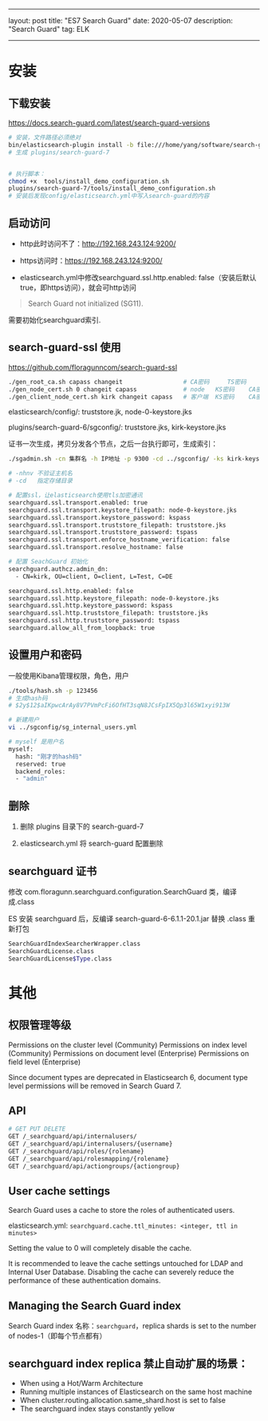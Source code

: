 
---
layout: post
title: "ES7 Search Guard"
date: 2020-05-07
description: "Search Guard"
tag: ELK

---


# 安装

## 下载安装

https://docs.search-guard.com/latest/search-guard-versions

```sh
# 安装，文件路径必须绝对
bin/elasticsearch-plugin install -b file:///home/yang/software/search-guard-7-7.6.2-41.0.0.zip
# 生成 plugins/search-guard-7


# 执行脚本：
chmod +x  tools/install_demo_configuration.sh
plugins/search-guard-7/tools/install_demo_configuration.sh
# 安装后发现config/elasticsearch.yml中写入search-guard的内容
```

## 启动访问

- http此时访问不了：http://192.168.243.124:9200/

- https访问时：https://192.168.243.124:9200/

- elasticsearch.yml中修改searchguard.ssl.http.enabled: false（安装后默认true，即https访问），就会可http访问


> Search Guard not initialized (SG11).          

需要初始化searchguard索引.



## search-guard-ssl 使用

https://github.com/floragunncom/search-guard-ssl

```sh
./gen_root_ca.sh capass changeit                 # CA密码     TS密码
./gen_node_cert.sh 0 changeit capass             # node   KS密码    CA密码
./gen_client_node_cert.sh kirk changeit capass   # 客户端  KS密码    CA密码
```

elasticsearch/config/: truststore.jk, node-0-keystore.jks

plugins/search-guard-6/sgconfig/: truststore.jks, kirk-keystore.jks

证书一次生成，拷贝分发各个节点，之后一台执行即可，生成索引：
```sh
./sgadmin.sh -cn 集群名 -h IP地址 -p 9300 -cd ../sgconfig/ -ks kirk-keystore.jks -kspass 123456 -ts truststore.jks -tspass 123456 -nhnv

# -nhnv 不验证主机名
# -cd   指定存储目录
```


```sh
# 配置ssl，让elasticsearch使用tls加密通讯
searchguard.ssl.transport.enabled: true
searchguard.ssl.transport.keystore_filepath: node-0-keystore.jks
searchguard.ssl.transport.keystore_password: kspass
searchguard.ssl.transport.truststore_filepath: truststore.jks
searchguard.ssl.transport.truststore_password: tspass
searchguard.ssl.transport.enforce_hostname_verification: false
searchguard.ssl.transport.resolve_hostname: false

# 配置 SeachGuard 初始化
searchguard.authcz.admin_dn:
  - CN=kirk, OU=client, O=client, L=Test, C=DE  

searchguard.ssl.http.enabled: false
searchguard.ssl.http.keystore_filepath: node-0-keystore.jks
searchguard.ssl.http.keystore_password: kspass
searchguard.ssl.http.truststore_filepath: truststore.jks
searchguard.ssl.http.truststore_password: tspass
searchguard.allow_all_from_loopback: true
```



## 设置用户和密码

一般使用Kibana管理权限，角色，用户

```sh
./tools/hash.sh -p 123456
# 生成hash码
# $2y$12$aIKpwcArAy8V7PVmPcFi6OfHT3sqN8JCsFpIX5Qp3l65W1xyi913W

# 新建用户
vi ../sgconfig/sg_internal_users.yml
```

```sh
# myself 是用户名
myself:
  hash: "刚才的hash码"
  reserved: true
  backend_roles:
  - "admin"
```


## 删除

1. 删除 plugins 目录下的 search-guard-7

2. elasticsearch.yml 将 search-guard 配置删除



## searchguard 证书

修改 com.floragunn.searchguard.configuration.SearchGuard 类，编译成.class

ES 安装 searchguard 后，反编译 search-guard-6-6.1.1-20.1.jar 替换 .class 重新打包

```sh
SearchGuardIndexSearcherWrapper.class
SearchGuardLicense.class
SearchGuardLicense$Type.class
```


# 其他

## 权限管理等级

Permissions on the cluster level (Community)
Permissions on index level (Community)
Permissions on document level (Enterprise)
Permissions on field level (Enterprise)

Since document types are deprecated in Elasticsearch 6, document type level permissions will be removed in Search Guard 7.


## API

```sh
# GET PUT DELETE
GET /_searchguard/api/internalusers/
GET /_searchguard/api/internalusers/{username}
GET /_searchguard/api/roles/{rolename}
GET /_searchguard/api/rolesmapping/{rolename}
GET /_searchguard/api/actiongroups/{actiongroup}
```


## User cache settings

Search Guard uses a cache to store the roles of authenticated users.

elasticsearch.yml:
`searchguard.cache.ttl_minutes: <integer, ttl in minutes>`

Setting the value to 0 will completely disable the cache.

It is recommended to leave the cache settings untouched for LDAP and Internal User Database. Disabling the cache can severely reduce the performance of these authentication domains.


## Managing the Search Guard index

Search Guard index 名称：`searchguard`，replica shards is set to the number of nodes-1（即每个节点都有）


## searchguard index replica 禁止自动扩展的场景：

- When using a Hot/Warm Architecture
- Running multiple instances of Elasticsearch on the same host machine
- When cluster.routing.allocation.same_shard.host is set to false
- The searchguard index stays constantly yellow


